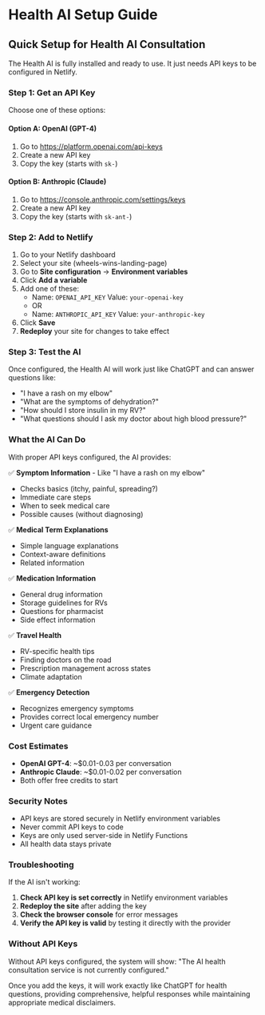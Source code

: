 # Health AI Setup Guide

## Quick Setup for Health AI Consultation

The Health AI is fully installed and ready to use. It just needs API keys to be configured in Netlify.

### Step 1: Get an API Key

Choose one of these options:

#### Option A: OpenAI (GPT-4)
1. Go to https://platform.openai.com/api-keys
2. Create a new API key
3. Copy the key (starts with `sk-`)

#### Option B: Anthropic (Claude)
1. Go to https://console.anthropic.com/settings/keys
2. Create a new API key
3. Copy the key (starts with `sk-ant-`)

### Step 2: Add to Netlify

1. Go to your Netlify dashboard
2. Select your site (wheels-wins-landing-page)
3. Go to **Site configuration** → **Environment variables**
4. Click **Add a variable**
5. Add one of these:
   - Name: `OPENAI_API_KEY` Value: `your-openai-key`
   - OR
   - Name: `ANTHROPIC_API_KEY` Value: `your-anthropic-key`
6. Click **Save**
7. **Redeploy** your site for changes to take effect

### Step 3: Test the AI

Once configured, the Health AI will work just like ChatGPT and can answer questions like:

- "I have a rash on my elbow"
- "What are the symptoms of dehydration?"
- "How should I store insulin in my RV?"
- "What questions should I ask my doctor about high blood pressure?"

### What the AI Can Do

With proper API keys configured, the AI provides:

✅ **Symptom Information** - Like "I have a rash on my elbow"
- Checks basics (itchy, painful, spreading?)
- Immediate care steps
- When to seek medical care
- Possible causes (without diagnosing)

✅ **Medical Term Explanations**
- Simple language explanations
- Context-aware definitions
- Related information

✅ **Medication Information**
- General drug information
- Storage guidelines for RVs
- Questions for pharmacist
- Side effect information

✅ **Travel Health**
- RV-specific health tips
- Finding doctors on the road
- Prescription management across states
- Climate adaptation

✅ **Emergency Detection**
- Recognizes emergency symptoms
- Provides correct local emergency number
- Urgent care guidance

### Cost Estimates

- **OpenAI GPT-4**: ~$0.01-0.03 per conversation
- **Anthropic Claude**: ~$0.01-0.02 per conversation
- Both offer free credits to start

### Security Notes

- API keys are stored securely in Netlify environment variables
- Never commit API keys to code
- Keys are only used server-side in Netlify Functions
- All health data stays private

### Troubleshooting

If the AI isn't working:

1. **Check API key is set correctly** in Netlify environment variables
2. **Redeploy the site** after adding the key
3. **Check the browser console** for error messages
4. **Verify the API key is valid** by testing it directly with the provider

### Without API Keys

Without API keys configured, the system will show:
"The AI health consultation service is not currently configured."

Once you add the keys, it will work exactly like ChatGPT for health questions, providing comprehensive, helpful responses while maintaining appropriate medical disclaimers.